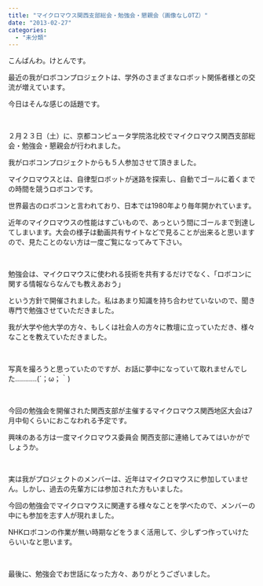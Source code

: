 ```yaml
---
title: "マイクロマウス関西支部総会・勉強会・懇親会（画像なしOTZ）"
date: "2013-02-27"
categories: 
  - "未分類"
---
```


こんばんわ。けとんです。

最近の我がロボコンプロジェクトは、学外のさまざまなロボット関係者様との交流が増えています。

今日はそんな感じの話題です。

 

２月２３日（土）に、京都コンピュータ学院洛北校でマイクロマウス関西支部総会・勉強会・懇親会が行われました。

我がロボコンプロジェクトからも５人参加させて頂きました。

マイクロマウスとは、自律型ロボットが迷路を探索し、自動でゴールに着くまでの時間を競うロボコンです。

世界最古のロボコンと言われており、日本では1980年より毎年開かれています。

近年のマイクロマウスの性能はすごいもので、あっという間にゴールまで到達してしまいます。大会の様子は動画共有サイトなどで見ることが出来ると思いますので、見たことのない方は一度ご覧になってみて下さい。

 

勉強会は、マイクロマウスに使われる技術を共有するだけでなく、「ロボコンに関する情報ならなんでも教えあおう」

という方針で開催されました。私はあまり知識を持ち合わせていないので、聞き専門で勉強させていただきました。

我が大学や他大学の方々、もしくは社会人の方々に教壇に立っていただき、様々なことを教えていただきました。

 

写真を撮ろうと思っていたのですが、お話に夢中になっていて取れませんでした...........(´；ω；｀)

 

今回の勉強会を開催された関西支部が主催するマイクロマウス関西地区大会は7月中旬くらいにおこなわれる予定です。

興味のある方は一度マイクロマウス委員会 関西支部に連絡してみてはいかがでしょうか。

 

実は我がプロジェクトのメンバーは、近年はマイクロマウスに参加していません。しかし、過去の先輩方には参加された方もいました。

今回の勉強会でマイクロマウスに関連する様々なことを学べたので、メンバーの中にも参加を志す人が現れました。

NHKロボコンの作業が無い時期などをうまく活用して、少しずつ作っていけたらいいなと思います。

 

最後に、勉強会でお世話になった方々、ありがとうございました。
